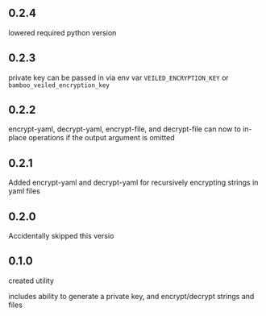 0.2.4
-----
lowered required python version

0.2.3
-----
private key can be passed in via env var `VEILED_ENCRYPTION_KEY` or `bamboo_veiled_encryption_key`

0.2.2
-----
encrypt-yaml, decrypt-yaml, encrypt-file, and decrypt-file can now to in-place operations if the output argument is omitted

0.2.1
-----
Added encrypt-yaml and decrypt-yaml for recursively encrypting strings in yaml files

0.2.0
-----
Accidentally skipped this versio

0.1.0
-----
created utility

includes ability to generate a private key, and encrypt/decrypt strings and files
